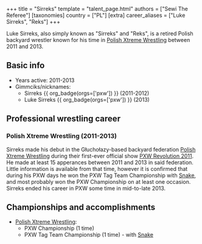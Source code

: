 +++
title = "Sirreks"
template = "talent_page.html"
authors = ["Sewi The Referee"]
[taxonomies]
country = ["PL"]
[extra]
career_aliases = ["Luke Sirreks", "Reks"]
+++

Luke Sirreks, also simply known as "Sirreks" and "Reks", is a retired Polish backyard wrestler known for his time in [Polish Xtreme Wrestling](@/o/pxw.md) between 2011 and 2013.

## Basic info

* Years active: 2011-2013
* Gimmciks/nicknames:
  - Sirreks {{ org_badge(orgs=['pxw']) }} (2011-2012)
  - Luke Sirreks {{ org_badge(orgs=['pxw']) }} (2013)

## Professional wrestling career

### Polish Xtreme Wrestling (2011-2013)

Sirreks made his debut in the Głuchołazy-based backyard federation [Polish Xtreme Wrestling](@/o/pxw.md) during their first-ever official show [PXW Revolution 2011](@/e/pxw/2011-05-22-pxw-revolution-2011.md). He made at least 15 apperances between 2011 and 2013 in said federation.
Little information is available from that time, however it is confirmed that during his PXW days he won the PXW Tag Team Championship with [Snake](@/w/snake.md), and most probably won the PXW Championship on at least one occasion. Sirreks ended his career in PXW some time in mid-to-late 2013.

## Championships and accomplishments

* [Polish Xtreme Wrestling](@/o/pxw.md):
  - PXW Championship (1 time)
  - PXW Tag Team Championship (1 time) - with [Snake](@/w/snake.md)
